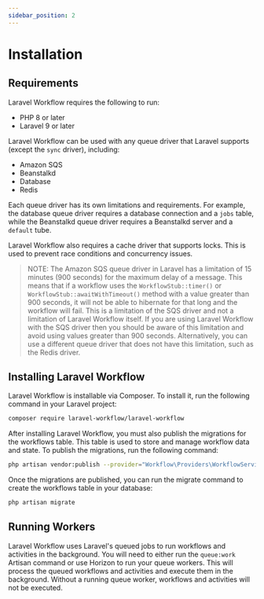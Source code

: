 ```yaml
---
sidebar_position: 2
---
```


# Installation

## Requirements

Laravel Workflow requires the following to run:

- PHP 8 or later
- Laravel 9 or later

Laravel Workflow can be used with any queue driver that Laravel supports (except the `sync` driver), including:

- Amazon SQS
- Beanstalkd
- Database
- Redis

Each queue driver has its own limitations and requirements. For example, the database queue driver requires a database connection and a `jobs` table, while the Beanstalkd queue driver requires a Beanstalkd server and a `default` tube.

Laravel Workflow also requires a cache driver that supports locks. This is used to prevent race conditions and concurrency issues.

> NOTE: The Amazon SQS queue driver in Laravel has a limitation of 15 minutes (900 seconds) for the maximum delay of a message. This means that if a workflow uses the `WorkflowStub::timer()` or `WorkflowStub::awaitWithTimeout()` method with a value greater than 900 seconds, it will not be able to hibernate for that long and the workflow will fail. This is a limitation of the SQS driver and not a limitation of Laravel Workflow itself. If you are using Laravel Workflow with the SQS driver then you should be aware of this limitation and avoid using values greater than 900 seconds. Alternatively, you can use a different queue driver that does not have this limitation, such as the Redis driver.

## Installing Laravel Workflow

Laravel Workflow is installable via Composer. To install it, run the following command in your Laravel project:

```bash
composer require laravel-workflow/laravel-workflow
```

After installing Laravel Workflow, you must also publish the migrations for the workflows table. This table is used to store and manage workflow data and state. To publish the migrations, run the following command:

```bash
php artisan vendor:publish --provider="Workflow\Providers\WorkflowServiceProvider" --tag="migrations"
```

Once the migrations are published, you can run the migrate command to create the workflows table in your database:

```bash
php artisan migrate
```

## Running Workers

Laravel Workflow uses Laravel's queued jobs to run workflows and activities in the background. You will need to either run the `queue:work` Artisan command or use Horizon to run your queue workers. This will process the queued workflows and activities and execute them in the background. Without a running queue worker, workflows and activities will not be executed.
